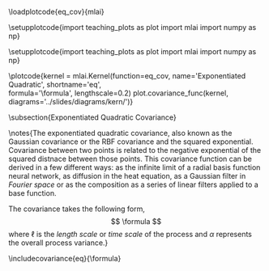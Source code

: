 
\loadplotcode{eq_cov}{mlai}

\setupplotcode{import teaching_plots as plot
import mlai
import numpy as np}

\setupplotcode{import teaching_plots as plot
import mlai
import numpy as np}

\plotcode{kernel = mlai.Kernel(function=eq_cov,
                     name='Exponentiated Quadratic',
                     shortname='eq',					 
                     formula='\formula',
					 lengthscale=0.2)
plot.covariance_func(kernel, diagrams='../slides/diagrams/kern/')}

\subsection{Exponentiated Quadratic Covariance}

\notes{The exponentiated quadratic covariance, also known as the Gaussian covariance or the RBF covariance and the squared exponential. Covariance between two points is related to the negative exponential of the squared distnace between those points. This covariance function can be derived in a few different ways: as the infinite limit of a radial basis function neural network, as diffusion in the heat equation, as a Gaussian filter in *Fourier space* or as the composition as a series of linear filters applied to a base function.

The covariance takes the following form,
$$
\formula
$$
where $\ell$ is the *length scale* or *time scale* of the process and $\alpha$ represents the overall process variance.}

\includecovariance{eq}{\formula}


